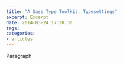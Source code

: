 ```yaml
---
title: "A Sass Type Toolkit: Typesettings"
excerpt: Excerpt
date: 2014-03-24 17:20:30
tags:
categories:
- articles
---
```


<span class=dropcap>P</span>aragraph